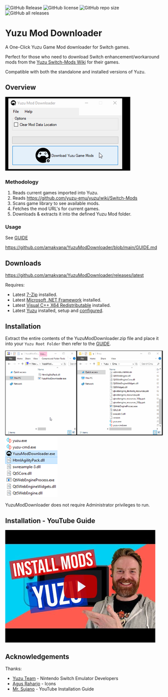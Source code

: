 ![GitHub Release](https://img.shields.io/github/v/release/amakvana/YuzuModDownloader?style=for-the-badge&logo=appveyor)
![GitHub license](https://img.shields.io/github/license/amakvana/YuzuModDownloader?style=for-the-badge&logo=appveyor)
![GitHub repo size](https://img.shields.io/github/repo-size/amakvana/YuzuModDownloader?style=for-the-badge&logo=appveyor)
![GitHub all releases](https://img.shields.io/github/downloads/amakvana/YuzuModDownloader/total?style=for-the-badge&logo=appveyor)

# Yuzu Mod Downloader

A One-Click Yuzu Game Mod downloader for Switch games.

Perfect for those who need to download Switch enhancement/workaround mods from the [Yuzu Switch-Mods Wiki](https://github.com/yuzu-emu/yuzu/wiki/Switch-Mods) for their games.

Compatible with both the standalone and installed versions of Yuzu.

## Overview

![YuzuModDownloaderAnimated](images/ymd.gif)

### Methodology

1. Reads current games imported into Yuzu.
2. Reads https://github.com/yuzu-emu/yuzu/wiki/Switch-Mods
3. Scans game library to see available mods.
4. Fetches the mod URL's for current games.
5. Downloads & extracts it into the defined Yuzu Mod folder.

### Usage

See [GUIDE](https://github.com/amakvana/YuzuModDownloader/blob/main/GUIDE.md)

https://github.com/amakvana/YuzuModDownloader/blob/main/GUIDE.md

## Downloads

https://github.com/amakvana/YuzuModDownloader/releases/latest

Requires:

- Latest [7-Zip](https://www.7-zip.org/a/7z2201-x64.msi) installed.
- Latest [Microsoft .NET Framework](https://go.microsoft.com/fwlink/?linkid=2088631) installed.
- Latest [Visual C++ X64 Redistributable](https://aka.ms/vs/16/release/vc_redist.x64.exe) installed.
- Latest [Yuzu](https://yuzu-emu.org/downloads/) installed, setup and [configured](https://youtu.be/kSVlTC1mO9w).

## Installation

Extract the entire contents of the YuzuModDownloader.zip file and place it into your `Yuzu Root Folder` then refer to the [GUIDE](https://github.com/amakvana/YuzuModDownloader/blob/main/GUIDE.md).

![YuzuModDownloaderSetupAnimated](images/ymd-setup.gif)
![YuzuModDownloaderSetup](images/ymd-setup.png)

YuzuModDownloader does not require Administrator privileges to run.

## Installation - YouTube Guide

[![Watch the video](images/ymd-youtube.jpg)](https://youtu.be/q_2ivWN07Kw)

## Acknowledgements

Thanks:

- [Yuzu Team](https://yuzu-emu.org/) - Nintendo Switch Emulator Developers
- [Agus Raharjo](https://www.iconfinder.com/agusraharj) - Icons
- [Mr. Sujano](https://www.youtube.com/watch?v=q_2ivWN07Kw) - YouTube Installation Guide
